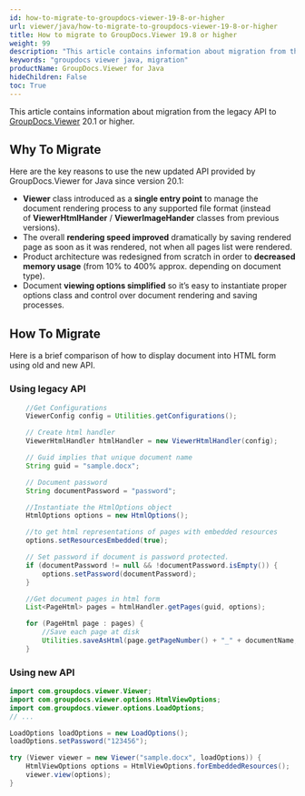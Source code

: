 ```yaml
---
id: how-to-migrate-to-groupdocs-viewer-19-8-or-higher
url: viewer/java/how-to-migrate-to-groupdocs-viewer-19-8-or-higher
title: How to migrate to GroupDocs.Viewer 19.8 or higher
weight: 99
description: "This article contains information about migration from the legacy API to GroupDocs.Viewer 19.8 or higher."
keywords: "groupdocs viewer java, migration"
productName: GroupDocs.Viewer for Java
hideChildren: False
toc: True
---
```

This article contains information about migration from the legacy API to [GroupDocs.Viewer](https://products.groupdocs.com/viewer) 20.1 or higher.

## Why To Migrate

Here are the key reasons to use the new updated API provided by GroupDocs.Viewer for Java since version 20.1:

* **Viewer** class introduced as a **single entry point** to manage the document rendering process to any supported file format (instead of **ViewerHtmlHander** / **ViewerImageHander** classes from previous versions).
* The overall **rendering speed improved** dramatically by saving rendered page as soon as it was rendered, not when all pages list were rendered.
* Product architecture was redesigned from scratch in order to **decreased memory usage** (from 10% to 400% approx. depending on document type).
* Document **viewing options simplified** so it’s easy to instantiate proper options class and control over document rendering and saving processes.

## How To Migrate

Here is a brief comparison of how to display document into HTML form using old and new API.  

### Using legacy API

```java
    //Get Configurations
    ViewerConfig config = Utilities.getConfigurations();

    // Create html handler
    ViewerHtmlHandler htmlHandler = new ViewerHtmlHandler(config);

    // Guid implies that unique document name 
    String guid = "sample.docx";

    // Document password
    String documentPassword = "password";

    //Instantiate the HtmlOptions object
    HtmlOptions options = new HtmlOptions();

    //to get html representations of pages with embedded resources
    options.setResourcesEmbedded(true);

    // Set password if document is password protected. 
    if (documentPassword != null && !documentPassword.isEmpty()) {
        options.setPassword(documentPassword);
    }

    //Get document pages in html form
    List<PageHtml> pages = htmlHandler.getPages(guid, options);

    for (PageHtml page : pages) {
        //Save each page at disk
        Utilities.saveAsHtml(page.getPageNumber() + "_" + documentName, page.getHtmlContent());
    }
```

### Using new API

```java
import com.groupdocs.viewer.Viewer;
import com.groupdocs.viewer.options.HtmlViewOptions;
import com.groupdocs.viewer.options.LoadOptions;
// ...

LoadOptions loadOptions = new LoadOptions();
loadOptions.setPassword("123456");

try (Viewer viewer = new Viewer("sample.docx", loadOptions)) {
    HtmlViewOptions options = HtmlViewOptions.forEmbeddedResources();
    viewer.view(options);
}
```
